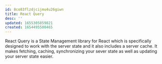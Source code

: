```yaml
---
id: 8co83flzdjcijmu4u26giwn
title: React Query
desc: ''
updated: 1655305859821
created: 1654495500465
---
```


React Query is a State Management library for React which is specifically designed to work with the server state and it also includes a server cache. It makes fetching, caching, synchronizing your sever state as well as updating your server state easier.
